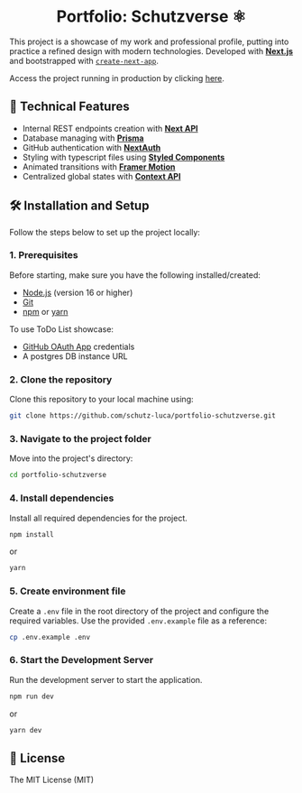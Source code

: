 <h1 align="center">Portfolio: Schutzverse ⚛️</h1>

This project is a showcase of my work and professional profile, putting into practice a refined design with modern technologies. Developed with **[Next.js](https://nextjs.org/)** and bootstrapped with [`create-next-app`](https://github.com/vercel/next.js/tree/canary/packages/create-next-app).

Access the project running in production by clicking [here](https://portfolio-schutzverse.vercel.app/).

## 🚀 Technical Features
- Internal REST endpoints creation with **[Next API](https://nextjs.org/docs/pages/building-your-application/routing/api-routes)**
- Database managing with **[Prisma](https://www.prisma.io/)**
- GitHub authentication with **[NextAuth](https://next-auth.js.org/)**
- Styling with typescript files using **[Styled Components](https://styled-components.com/)**
- Animated transitions with **[Framer Motion](https://motion.dev/)**
- Centralized global states with **[Context API](https://react.dev/reference/react/createContext)**

## 🛠️ Installation and Setup

Follow the steps below to set up the project locally:

### 1. Prerequisites
Before starting, make sure you have the following installed/created:
- [Node.js](https://nodejs.org/) (version 16 or higher)
- [Git](https://git-scm.com/)
- [npm](https://www.npmjs.com/) or [yarn](https://yarnpkg.com/)

To use ToDo List showcase:
- [GitHub OAuth App](https://docs.github.com/en/apps/oauth-apps/building-oauth-apps/authorizing-oauth-apps) credentials
- A postgres DB instance URL

### 2. Clone the repository
Clone this repository to your local machine using:

```bash
git clone https://github.com/schutz-luca/portfolio-schutzverse.git
```

### 3. Navigate to the project folder
Move into the project's directory:

```bash
cd portfolio-schutzverse
```

### 4. Install dependencies
Install all required dependencies for the project.

```bash
npm install
```

or

```bash
yarn
```

### 5. Create environment file
Create a `.env` file in the root directory of the project and configure the required variables. Use the provided `.env.example` file as a reference:

```bash
cp .env.example .env
```

### 6. Start the Development Server
Run the development server to start the application.

```bash
npm run dev
```

or

```bash
yarn dev
```

## 📄 License

The MIT License (MIT)